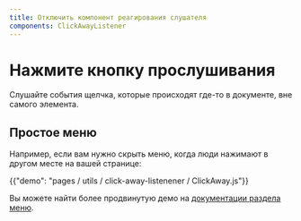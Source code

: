 ```yaml
---
title: Отключить компонент реагирования слушателя
components: ClickAwayListener
---
```

# Нажмите кнопку прослушивания

<p class="description">Слушайте события щелчка, которые происходят где-то в документе, вне самого элемента.</p>

## Простое меню

Например, если вам нужно скрыть меню, когда люди нажимают в другом месте на вашей странице:

{{"demo": "pages / utils / click-away-listenener / ClickAway.js"}}

Вы можете найти более продвинутую демо на [документации раздела меню](/demos/menus/#menulist-composition).